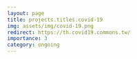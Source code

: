 ```yaml
---
layout: page
title: projects.titles.covid-19
img: assets/img/covid-19.png
redirect: https://th.covid19.commons.tw/
importance: 3
category: ongoing
---
```

